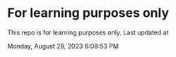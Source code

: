 # For learning purposes only
This repo is for learning purposes only.
Last updated at

Monday, August 28, 2023 6:08:53 PM

